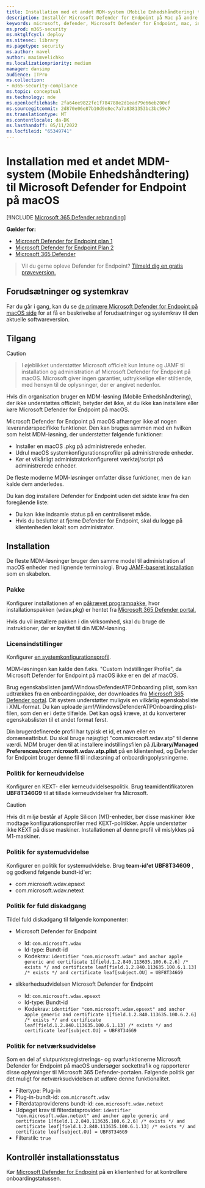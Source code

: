 ```yaml
---
title: Installation med et andet MDM-system (Mobile Enhedshåndtering) til Microsoft Defender for Endpoint på Mac
description: Installér Microsoft Defender for Endpoint på Mac på andre administrationsløsninger.
keywords: microsoft, defender, Microsoft Defender for Endpoint, mac, installation, deploy, macos, catalina, mojave, high sierra
ms.prod: m365-security
ms.mktglfcycl: deploy
ms.sitesec: library
ms.pagetype: security
ms.author: mavel
author: maximvelichko
ms.localizationpriority: medium
manager: dansimp
audience: ITPro
ms.collection:
- m365-security-compliance
ms.topic: conceptual
ms.technology: mde
ms.openlocfilehash: 2fa64ee9822fe1f784788e2d1ead79e66eb200ef
ms.sourcegitcommit: 2d870e06e87b10d9e8ec7a7a8381353bc3bc59c7
ms.translationtype: MT
ms.contentlocale: da-DK
ms.lasthandoff: 05/11/2022
ms.locfileid: "65349741"
---
```

# <a name="deployment-with-a-different-mobile-device-management-mdm-system-for-microsoft-defender-for-endpoint-on-macos"></a>Installation med et andet MDM-system (Mobile Enhedshåndtering) til Microsoft Defender for Endpoint på macOS

[!INCLUDE [Microsoft 365 Defender rebranding](../../includes/microsoft-defender.md)]


**Gælder for:**
- [Microsoft Defender for Endpoint plan 1](https://go.microsoft.com/fwlink/p/?linkid=2154037)
- [Microsoft Defender for Endpoint Plan 2](https://go.microsoft.com/fwlink/p/?linkid=2154037)
- [Microsoft 365 Defender](https://go.microsoft.com/fwlink/?linkid=2118804)

> Vil du gerne opleve Defender for Endpoint? [Tilmeld dig en gratis prøveversion.](https://signup.microsoft.com/create-account/signup?products=7f379fee-c4f9-4278-b0a1-e4c8c2fcdf7e&ru=https://aka.ms/MDEp2OpenTrial?ocid=docs-wdatp-investigateip-abovefoldlink)
 
## <a name="prerequisites-and-system-requirements"></a>Forudsætninger og systemkrav

Før du går i gang, kan du se [de primære Microsoft Defender for Endpoint på macOS side](microsoft-defender-endpoint-mac.md) for at få en beskrivelse af forudsætninger og systemkrav til den aktuelle softwareversion.


## <a name="approach"></a>Tilgang

> [!CAUTION]

> I øjeblikket understøtter Microsoft officielt kun Intune og JAMF til installation og administration af Microsoft Defender for Endpoint på macOS. Microsoft giver ingen garantier, udtrykkelige eller stiltiende, med hensyn til de oplysninger, der er angivet nedenfor.

Hvis din organisation bruger en MDM-løsning (Mobile Enhedshåndtering), der ikke understøttes officielt, betyder det ikke, at du ikke kan installere eller køre Microsoft Defender for Endpoint på macOS.

Microsoft Defender for Endpoint på macOS afhænger ikke af nogen leverandørspecifikke funktioner. Den kan bruges sammen med en hvilken som helst MDM-løsning, der understøtter følgende funktioner:

- Installer en macOS .pkg på administrerede enheder.
- Udrul macOS systemkonfigurationsprofiler på administrerede enheder.
- Kør et vilkårligt administratorkonfigureret værktøj/script på administrerede enheder.

De fleste moderne MDM-løsninger omfatter disse funktioner, men de kan kalde dem anderledes.

Du kan dog installere Defender for Endpoint uden det sidste krav fra den foregående liste:

- Du kan ikke indsamle status på en centraliseret måde.
- Hvis du beslutter at fjerne Defender for Endpoint, skal du logge på klientenheden lokalt som administrator.

## <a name="deployment"></a>Installation

De fleste MDM-løsninger bruger den samme model til administration af macOS enheder med lignende terminologi. Brug [JAMF-baseret installation](mac-install-with-jamf.md) som en skabelon.

### <a name="package"></a>Pakke

Konfigurer installationen af en [påkrævet programpakke](mac-install-with-jamf.md), hvor installationspakken (wdav.pkg) er hentet fra [Microsoft 365 Defender portal.](mac-install-with-jamf.md)

Hvis du vil installere pakken i din virksomhed, skal du bruge de instruktioner, der er knyttet til din MDM-løsning.

### <a name="license-settings"></a>Licensindstillinger

Konfigurer [en systemkonfigurationsprofil](mac-install-with-jamf.md). 

MDM-løsningen kan kalde den f.eks. "Custom Indstillinger Profile", da Microsoft Defender for Endpoint på macOS ikke er en del af macOS.

Brug egenskabslisten jamf/WindowsDefenderATPOnboarding.plist, som kan udtrækkes fra en onboardingpakke, der downloades fra [Microsoft 365 Defender portal](mac-install-with-jamf.md).
Dit system understøtter muligvis en vilkårlig egenskabsliste i XML-format. Du kan uploade jamf/WindowsDefenderATPOnboarding.plist-filen, som den er i dette tilfælde.
Det kan også kræve, at du konverterer egenskabslisten til et andet format først.

Din brugerdefinerede profil har typisk et id, et navn eller en domæneattribut. Du skal bruge nøjagtigt "com.microsoft.wdav.atp" til denne værdi.
MDM bruger den til at installere indstillingsfilen på **/Library/Managed Preferences/com.microsoft.wdav.atp.plist** på en klientenhed, og Defender for Endpoint bruger denne fil til indlæsning af onboardingoplysningerne.

### <a name="kernel-extension-policy"></a>Politik for kerneudvidelse

Konfigurer en KEXT- eller kerneudvidelsespolitik. Brug teamidentifikatoren **UBF8T346G9** til at tillade kerneudvidelser fra Microsoft.

> [!CAUTION]
> Hvis dit miljø består af Apple Silicon (M1)-enheder, bør disse maskiner ikke modtage konfigurationsprofiler med KEXT-politikker.
> Apple understøtter ikke KEXT på disse maskiner. Installationen af denne profil vil mislykkes på M1-maskiner.

### <a name="system-extension-policy"></a>Politik for systemudvidelse

Konfigurer en politik for systemudvidelse. Brug **team-id'et UBF8T346G9** , og godkend følgende bundt-id'er:

- com.microsoft.wdav.epsext
- com.microsoft.wdav.netext

### <a name="full-disk-access-policy"></a>Politik for fuld diskadgang

Tildel fuld diskadgang til følgende komponenter:

- Microsoft Defender for Endpoint
    - Id: `com.microsoft.wdav`
    - Id-type: Bundt-id
    - Kodekrav: `identifier "com.microsoft.wdav" and anchor apple generic and certificate 1[field.1.2.840.113635.100.6.2.6] /* exists */ and certificate leaf[field.1.2.840.113635.100.6.1.13] /* exists */ and certificate leaf[subject.OU] = UBF8T346G9`

- sikkerhedsudvidelsen Microsoft Defender for Endpoint
    - Id: `com.microsoft.wdav.epsext`
    - Id-type: Bundt-id
    - Kodekrav: `identifier "com.microsoft.wdav.epsext" and anchor apple generic and certificate 1[field.1.2.840.113635.100.6.2.6] /* exists */ and certificate leaf[field.1.2.840.113635.100.6.1.13] /* exists */ and certificate leaf[subject.OU] = UBF8T346G9`

### <a name="network-extension-policy"></a>Politik for netværksudvidelse

Som en del af slutpunktsregistrerings- og svarfunktionerne Microsoft Defender for Endpoint på macOS undersøger sockettrafik og rapporterer disse oplysninger til Microsoft 365 Defender-portalen. Følgende politik gør det muligt for netværksudvidelsen at udføre denne funktionalitet.

- Filtertype: Plug-in
- Plug-in-bundt-id: `com.microsoft.wdav`
- Filterdataproviderens bundt-id: `com.microsoft.wdav.netext`
- Udpeget krav til filterdataprovider: `identifier "com.microsoft.wdav.netext" and anchor apple generic and certificate 1[field.1.2.840.113635.100.6.2.6] /* exists */ and certificate leaf[field.1.2.840.113635.100.6.1.13] /* exists */ and certificate leaf[subject.OU] = UBF8T346G9`
- Filterstik: `true`

## <a name="check-installation-status"></a>Kontrollér installationsstatus

Kør [Microsoft Defender for Endpoint](mac-install-with-jamf.md) på en klientenhed for at kontrollere onboardingstatussen.
